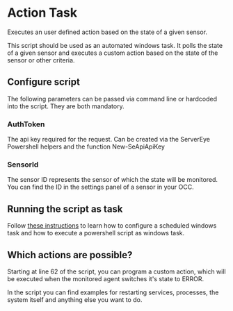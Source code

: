 # Action Task

Executes an user defined action based on the state of a given sensor.

This script should be used as an automated windows task. It polls the state of a given sensor and executes a custom action based on the state of the sensor or other criteria.

## Configure script
The following parameters can be passed via command line or hardcoded into the script. They are both mandatory.

### AuthToken 
The api key required for the request. Can be created via the ServerEye Powershell helpers and the function New-SeApiApiKey

### SensorId
The sensor ID represents the sensor of which the state will be monitored. You can find the ID in the settings panel of a sensor in your OCC.

## Running the script as task
Follow [these instructions](https://social.technet.microsoft.com/wiki/contents/articles/38580.configure-to-run-a-powershell-script-into-task-scheduler.aspx) to learn how to configure a scheduled windows task and how to execute a powershell script as windows task.

## Which actions are possible?
Starting at line 62 of the script, you can program a custom action, which will be executed when the monitored agent switches it's state to ERROR.

In the script you can find examples for restarting services, processes, the system itself and anything else you want to do.